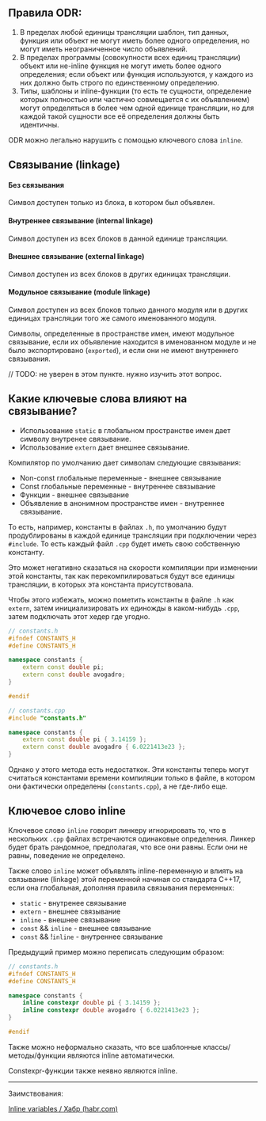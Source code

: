 ## Правила ODR:

1. В пределах любой единицы трансляции шаблон, тип данных, функция или объект не могут иметь более одного определения, но могут иметь неограниченное число объявлений.
2. В пределах программы (совокупности всех единиц трансляции) объект или не-inline функция не могут иметь более одного определения; если объект или функция используются, у каждого из них должно быть строго по единственному определению.
3. Типы, шаблоны и inline-функции (то есть те сущности, определение которых полностью или частично совмещается с их объявлением) могут определяться в более чем одной единице трансляции, но для каждой такой сущности все её определения должны быть идентичны.

ODR можно легально нарушить с помощью ключевого слова `inline`.

## Связывание (linkage)

#### Без связывания
Символ доступен только из блока, в котором был объявлен.

#### Внутреннее связывание (internal linkage)
Символ доступен из всех блоков в данной единице трансляции.

#### Внешнее связывание (external linkage)
Символ доступен из всех блоков в других единицах трансляции.

#### Модульное связывание (module linkage)
Символ доступен из всех блоков только данного модуля или в других единицах трансляции того же самого именованного модуля.

Символы, определенные в пространстве имен, имеют модульное связывание, если их объявление находится в именованном модуле и не было экспортировано (`exported`), и если они не имеют внутреннего связывания.

// TODO: не уверен в этом пункте. нужно изучить этот вопрос.

## Какие ключевые слова влияют на связывание?

* Использование `static` в глобальном пространстве имен дает символу внутренее связывание.
* Использование `extern` дает внешнее связывание.

Компилятор по умолчанию дает символам следующие связывания:

* Non-const глобальные переменные - внешнее связывание
* Const глобальные переменные - внутреннее связывание
* Функции - внешнее связывание
* Объявление в анонимном пространстве имен - внутреннее связывание.

То есть, например, константы в файлах `.h`, по умолчанию будут продублированы в каждой единице трансляции при подключении через `#include`. То есть каждый файл `.cpp` будет иметь свою собственную константу.

Это может негативно сказаться на скорости компиляции при изменении этой константы, так как перекомпилироваться будут все единицы трансляции, в которых эта константа присутствовала.

Чтобы этого избежать, можно пометить константы в файле `.h` как `extern`, затем инициализировать их единожды в каком-нибудь `.cpp`, затем подключать этот хедер где угодно.

```cpp
// constants.h
#ifndef CONSTANTS_H
#define CONSTANTS_H

namespace constants {
	extern const double pi;
	extern const double avogadro;
}

#endif
```

```cpp
// constants.cpp
#include "constants.h"

namespace constants {
	extern const double pi { 3.14159 };
	extern const double avogadro { 6.0221413e23 };
}
```

Однако у этого метода есть недостаткок. Эти константы теперь могут считаться константами времени компиляции только в файле, в котором они фактически определены (`constants.cpp`), а не где-либо еще.

## Ключевое слово inline

Ключевое слово `inline` говорит линкеру игнорировать то, что в нескольких `.cpp` файлах встречаются одинаковые определения. Линкер будет брать рандомное, предполагая, что все они равны. Если они не равны, поведение не определено.

Также слово `inline` может объявлять inline-переменную и влиять на связывание (linkage) этой переменной начиная со стандарта C++17, если она глобальная, дополняя правила связывания переменных:

* `static` - внутренее связывание
* `extern` - внешнее связывание
* `inline` - внешнее связывание
* `const` && `inline` - внешнее связывание
* `const` && !`inline` - внутреннее связывание

Предыдущий пример можно переписать следующим образом:

```cpp
// constants.h
#ifndef CONSTANTS_H
#define CONSTANTS_H

namespace constants {
	inline constexpr double pi { 3.14159 };
	inline constexpr double avogadro { 6.0221413e23 };
}

#endif
```

Также можно неформально сказать, что все шаблонные классы/методы/функции являются inline автоматически.

Constexpr-функции также неявно являются inline.

---

Заимствования:

[Inline variables / Хабр (habr.com)](https://habr.com/ru/company/otus/blog/561772/)

